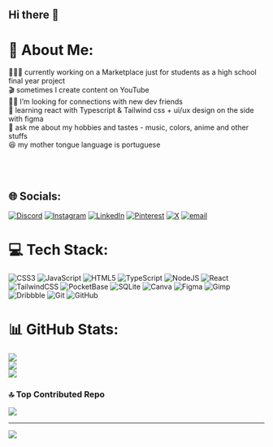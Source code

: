 ## Hi there 👋

<!--
**daisyss-ai/daisyss-ai** is a ✨ _special_ ✨ repository because its `README.md` (this file) appears on your GitHub profile.

Here are some ideas to get you started:

- 🔭 I’m currently working on ...
- 🌱 I’m currently learning ...
- 👯 I’m looking to collaborate on ...
- 🤔 I’m looking for help with ...
- 💬 Ask me about ...
- 📫 How to reach me: ...
- 😄 Pronouns: ...
- ⚡ Fun fact: ...
-->

# 💫 About Me:
👩🏾‍💻 currently working on a Marketplace just for students as a high school final year project<br>🎬 sometimes I create content on YouTube <br>👋🏾 I’m looking for connections with new dev friends <br>🌱 learning react with Typescript & Tailwind css + ui/ux design on the side with figma<br>💬 ask me about my hobbies and tastes - music, colors, anime and other stuffs <br>😆 my mother tongue language is portuguese<br><br><br><br>

## 🌐 Socials:
[![Discord](https://img.shields.io/badge/Discord-%237289DA.svg?logo=discord&logoColor=white)](https://discord.gg/_daysiess) [![Instagram](https://img.shields.io/badge/Instagram-%23E4405F.svg?logo=Instagram&logoColor=white)](https://instagram.com/_daysiess) [![LinkedIn](https://img.shields.io/badge/LinkedIn-%230077B5.svg?logo=linkedin&logoColor=white)](https://linkedin.com/in/www.linkedin.com/in/stephane-quinana-5aa856383) 
 [![Pinterest](https://img.shields.io/badge/Pinterest-%23E60023.svg?logo=Pinterest&logoColor=white)](https://pinterest.com/quinanastephane) [![X](https://img.shields.io/badge/X-black.svg?logo=X&logoColor=white)](https://x.com/@Daisyss8975731) [![email](https://img.shields.io/badge/Email-D14836?logo=gmail&logoColor=white)](mailto:quinanastephane@gmail.com) 

# 💻 Tech Stack:
![CSS3](https://img.shields.io/badge/css3-%231572B6.svg?style=flat&logo=css3&logoColor=white) ![JavaScript](https://img.shields.io/badge/javascript-%23323330.svg?style=flat&logo=javascript&logoColor=%23F7DF1E) ![HTML5](https://img.shields.io/badge/html5-%23E34F26.svg?style=flat&logo=html5&logoColor=white) ![TypeScript](https://img.shields.io/badge/typescript-%23007ACC.svg?style=flat&logo=typescript&logoColor=white) ![NodeJS](https://img.shields.io/badge/node.js-6DA55F?style=flat&logo=node.js&logoColor=white) ![React](https://img.shields.io/badge/react-%2320232a.svg?style=flat&logo=react&logoColor=%2361DAFB) ![TailwindCSS](https://img.shields.io/badge/tailwindcss-%2338B2AC.svg?style=flat&logo=tailwind-css&logoColor=white) ![PocketBase](https://img.shields.io/badge/pocketbase-%23b8dbe4.svg?style=flat&logo=Pocketbase&logoColor=black) ![SQLite](https://img.shields.io/badge/sqlite-%2307405e.svg?style=flat&logo=sqlite&logoColor=white) ![Canva](https://img.shields.io/badge/Canva-%2300C4CC.svg?style=flat&logo=Canva&logoColor=white) ![Figma](https://img.shields.io/badge/figma-%23F24E1E.svg?style=flat&logo=figma&logoColor=white) ![Gimp](https://img.shields.io/badge/Gimp-657D8B?style=flat&logo=gimp&logoColor=FFFFFF) ![Dribbble](https://img.shields.io/badge/Dribbble-EA4C89?style=flat&logo=dribbble&logoColor=white) ![Git](https://img.shields.io/badge/git-%23F05033.svg?style=flat&logo=git&logoColor=white) ![GitHub](https://img.shields.io/badge/github-%23121011.svg?style=flat&logo=github&logoColor=white)
# 📊 GitHub Stats:
![](https://github-readme-stats.vercel.app/api?username=daisyss-ai&theme=material-palenight&hide_border=true&include_all_commits=true&count_private=true)<br/>
![](https://nirzak-streak-stats.vercel.app/?user=daisyss-ai&theme=material-palenight&hide_border=true)<br/>
![](https://github-readme-stats.vercel.app/api/top-langs/?username=daisyss-ai&theme=material-palenight&hide_border=true&include_all_commits=true&count_private=true&layout=compact)

### 🔝 Top Contributed Repo
![](https://github-contributor-stats.vercel.app/api?username=daisyss-ai&limit=5&theme=material-palenight&combine_all_yearly_contributions=true)

---
[![](https://visitcount.itsvg.in/api?id=daisyss-ai&icon=9&color=12)](https://visitcount.itsvg.in)

<!-- Proudly created with GPRM ( https://gprm.itsvg.in ) -->
